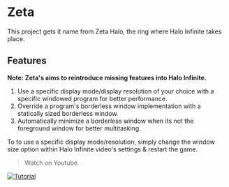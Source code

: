 # Zeta
This project gets it name from Zeta Halo, the ring where Halo Infinite takes place.

## Features
**Note: Zeta's aims to reintroduce missing features into Halo Infinite.**
1. Use a specific display mode/display resolution of your choice with a specific windowed program for better performance.
2. Override a program's borderless window implementation with a statically sized borderless window.
3. Automatically minimize a borderless window when its not the foreground window for better multitasking.

To to use a specific display mode/resolution, simply change the window size option within Halo Infinite video's settings & restart the game.         

> Watch on Youtube.

[![Tutorial](https://img.youtube.com/vi/t-Ouup-RdKA/maxresdefault.jpg)](https://youtu.be/t-Ouup-RdKA)